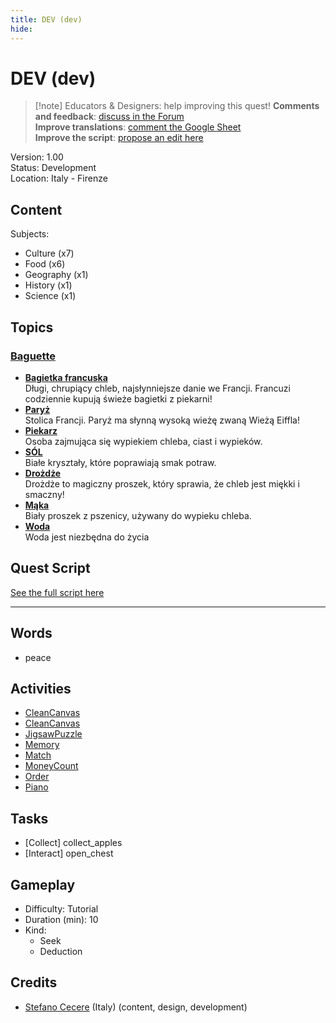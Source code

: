```yaml
---
title: DEV (dev)
hide:
---
```


# DEV (dev)
> [!note] Educators & Designers: help improving this quest!
> **Comments and feedback**: [discuss in the Forum]()  
> **Improve translations**: [comment the Google Sheet]()  
> **Improve the script**: [propose an edit here](https://github.com/vgwb/Antura/blob/main/Assets/_discover/_quests/_DEV/DEV%20-%20Yarn%20Script.yarn)  

Version: 1.00  
Status: Development  
Location: Italy - Firenze

## Content
Subjects: 

  - Culture (x7)
  - Food (x6)
  - Geography (x1)
  - History (x1)
  - Science (x1)

## Topics
### [Baguette](../../topics/index.md#baguette)

  - **[Bagietka francuska](../../cards/index.md#food_baguette)**  
    Długi, chrupiący chleb, najsłynniejsze danie we Francji. Francuzi codziennie kupują świeże bagietki z piekarni!  
  - **[Paryż](../../cards/index.md#capital_paris)**  
    Stolica Francji. Paryż ma słynną wysoką wieżę zwaną Wieżą Eiffla!  
  - **[Piekarz](../../cards/index.md#person_baker)**  
    Osoba zajmująca się wypiekiem chleba, ciast i wypieków.  
  - **[SÓL](../../cards/index.md#food_salt)**  
    Białe kryształy, które poprawiają smak potraw.  
  - **[Drożdże](../../cards/index.md#food_yeast)**  
    Drożdże to magiczny proszek, który sprawia, że ​​chleb jest miękki i smaczny!  
  - **[Mąka](../../cards/index.md#food_flour)**  
    Biały proszek z pszenicy, używany do wypieku chleba.  
  - **[Woda](../../cards/index.md#food_water)**  
    Woda jest niezbędna do życia  

## Quest Script

[See the full script here](./dev-script.md)

---

## Words
- peace
## Activities
- [CleanCanvas](../../activities/index.md#CleanCanvas)
- [CleanCanvas](../../activities/index.md#CleanCanvas)
- [JigsawPuzzle](../../activities/index.md#JigsawPuzzle)
- [Memory](../../activities/index.md#Memory)
- [Match](../../activities/index.md#Match)
- [MoneyCount](../../activities/index.md#MoneyCount)
- [Order](../../activities/index.md#Order)
- [Piano](../../activities/index.md#Piano)

## Tasks
- [Collect] collect_apples
- [Interact] open_chest
## Gameplay
- Difficulty: Tutorial
- Duration (min): 10
- Kind:
  - Seek
  - Deduction
## Credits
- [Stefano Cecere](https://stefanocecere.com) (Italy) (content, design, development)
